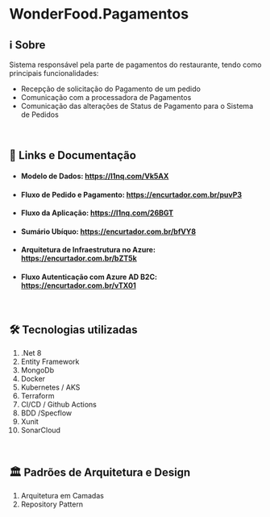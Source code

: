 # WonderFood.Pagamentos

## :information_source: Sobre
Sistema responsável pela parte de pagamentos do restaurante, tendo como principais funcionalidades:
 - Recepção de solicitação do Pagamento de um pedido
- Comunicação com a processadora de Pagamentos
- Comunicação das alterações de Status de Pagamento para o Sistema de Pedidos
<br>

## :scroll: Links e Documentação
- #### Modelo de Dados: https://l1nq.com/Vk5AX
- #### Fluxo de Pedido e Pagamento: https://encurtador.com.br/puvP3
- #### Fluxo da Aplicação: https://l1nq.com/26BGT
- #### Sumário Ubíquo: https://encurtador.com.br/bfVY8
- #### Arquitetura de Infraestrutura no Azure: https://encurtador.com.br/bZT5k
- #### Fluxo Autenticação com Azure AD B2C: https://encurtador.com.br/vTX01
<br>

## :hammer_and_wrench:  Tecnologias utilizadas

1. .Net 8
2. Entity Framework
3. MongoDb
4. Docker
5. Kubernetes / AKS
6. Terraform
7. CI/CD / Github Actions
8. BDD /Specflow
9. Xunit
10. SonarCloud
<br>

## :classical_building:  Padrões de Arquitetura e Design

1. Arquitetura em Camadas
4. Repository Pattern
<br>
